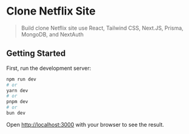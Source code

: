 # Clone Netflix Site

> Build clone Netflix site use React, Tailwind CSS, Next.JS, Prisma, MongoDB, and NextAuth

## Getting Started

First, run the development server:

```bash
npm run dev
# or
yarn dev
# or
pnpm dev
# or
bun dev
```

Open [http://localhost:3000](http://localhost:3000) with your browser to see the result.
